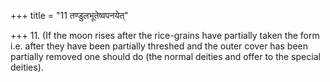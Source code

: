 +++
title = "11 तण्डुलभूतेष्वपनयेत्"

+++
11. (If the moon rises after the rice-grains have partially taken the form i.e. after they have been partially threshed and the outer cover has been partially removed one should do (the normal deities and offer to the special deities). 
